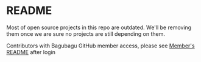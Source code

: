 # README

Most of open source projects in this repo are outdated. We'll be removing
them once we are sure no projects are still depending on them.

Contributors with Bagubagu GitHub member access, please see [Member's README](https://github.com/bagubagu?view_as=member) after login
